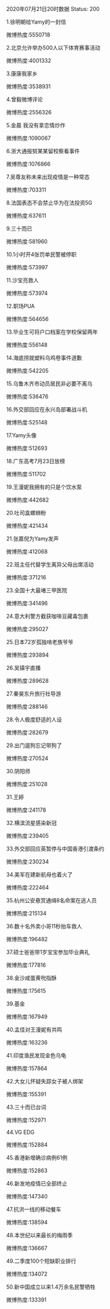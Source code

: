 2020年07月21日20时数据
Status: 200

1.徐明朝给Yamy的一封信

微博热度:5550718

2.北京允许举办500人以下体育赛事活动

微博热度:4001332

3.康康我家乡

微博热度:3538931

4.曾毅微博评论

微博热度:2556326

5.金晨 我没有拿恋情炒作

微博热度:1090067

6.浙大通报努某某留校察看事件

微博热度:1076866

7.吴尊友称未来出现疫情是一种常态

微博热度:703311

8.法国表态不会禁止华为在法投资5G

微博热度:637611

9.三十而已

微博热度:581960

10.1小时开4张罚单民警被停职

微博热度:573997

11.沙宝亮救人

微博热度:573974

12.职场PUA

微博热度:564656

13.毕业生可将户口档案在学校保留两年

微博热度:556148

14.海底捞就塑料乌鸡卷事件道歉

微博热度:542205

15.乌鲁木齐市动员居民非必要不离乌

微博热度:536476

16.外交部回应在永兴岛部署战斗机

微博热度:525148

17.Yamy头像

微博热度:512693

18.广东高考7月23日放榜

微博热度:511702

19.王漫妮我拥有的只是个饮水泵

微博热度:442682

20.吐司盒螺蛳粉

微博热度:421434

21.张嘉倪为Yamy发声

微博热度:412068

22.班主任代替学生离异父母出席活动

微博热度:371216

23.全国十大最堵三甲医院

微博热度:341496

24.意大利警方截获咖啡豆藏毒包裹

微博热度:295027

25.日本72岁孤独啃老族爷爷

微博热度:293894

26.吴镇宇直播

微博热度:289628

27.秦昊东升旅行社导游

微博热度:288146

28.令人极度舒适的人设

微博热度:282679

29.出门遛狗忘记带狗了

微博热度:270524

30.阴阳师

微博热度:251028

31.王婷

微博热度:241178

32.横滨流星感染新冠

微博热度:239405

33.外交部回应英暂停与中国香港引渡条约

微博热度:230234

34.美军在建新航母也着火了

微博热度:222464

35.杭州公安悬赏通缉8名命案在逃人员

微博热度:215134

36.数十名外卖小哥11秒抬车救人

微博热度:196482

37.硕士爸爸带1岁宝宝参加毕业典礼

微博热度:177816

38.金沙咸蛋黄吮指酥

微博热度:175615

39.基金

微博热度:167949

40.孟佳对王漫妮有共鸣

微博热度:163236

41.印度渔民发现金色乌龟

微博热度:157864

42.大女儿怀疑失踪女子被人绑架

微博热度:155391

43.三十而已台词

微博热度:152971

44.VG EDG

微博热度:152884

45.香港新增确诊病例61例

微博热度:152863

46.新发地疫情已全部终止

微博热度:147340

47.抗洪一线的移动餐车

微博热度:138594

48.本世纪以来最长的梅雨季

微博热度:136667

49.二季度100个短缺职业排行

微博热度:134072

50.新中国成立以来1.4万余名民警牺牲

微博热度:133391

